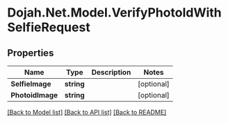 # Dojah.Net.Model.VerifyPhotoIdWithSelfieRequest

## Properties

Name | Type | Description | Notes
------------ | ------------- | ------------- | -------------
**SelfieImage** | **string** |  | [optional] 
**PhotoidImage** | **string** |  | [optional] 

[[Back to Model list]](../README.md#documentation-for-models) [[Back to API list]](../README.md#documentation-for-api-endpoints) [[Back to README]](../README.md)

